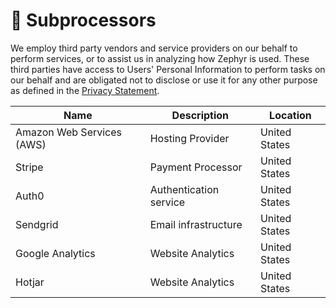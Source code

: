 # 🔀 Subprocessors

We employ third party vendors and service providers on our behalf to perform services, or to assist us in analyzing how Zephyr is used.  These third parties have access to Users' Personal Information to perform tasks on our behalf and are obligated not to disclose or use it for any other purpose as defined in the [Privacy Statement](../privacy-statement/).

| Name                      | Description            | Location      |
| ------------------------- | ---------------------- | ------------- |
| Amazon Web Services (AWS) | Hosting Provider       | United States |
| Stripe                    | Payment Processor      | United States |
| Auth0                     | Authentication service | United States |
| Sendgrid                  | Email infrastructure   | United States |
| Google Analytics          | Website Analytics      | United States |
| Hotjar                    | Website Analytics      | United States |

